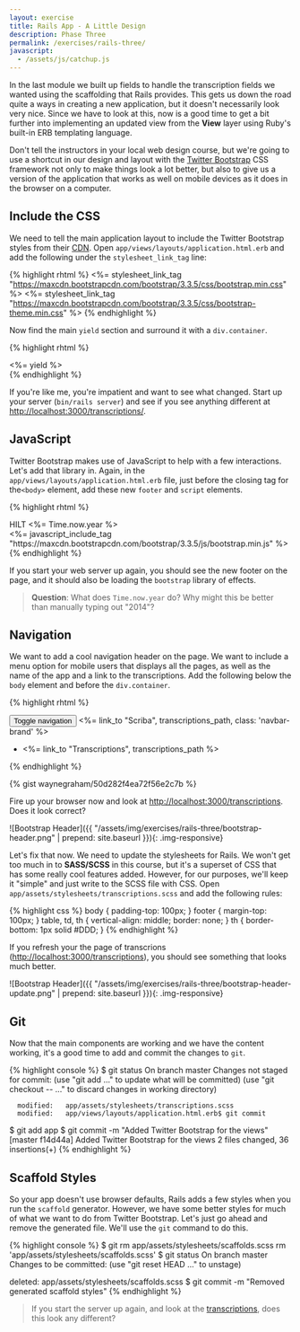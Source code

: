 ```yaml
---
layout: exercise
title: Rails App - A Little Design
description: Phase Three
permalink: /exercises/rails-three/
javascript:
  - /assets/js/catchup.js
---
```


In the last module we built up fields to handle the transcription fields
we wanted using the scaffolding that Rails provides. This gets us down
the road quite a ways in creating a new application, but it doesn't
necessarily look very nice. Since we have to look at this, now is a good
time to get a bit further into implementing an updated view from the
**View** layer using Ruby's built-in ERB templating language.

Don't tell the instructors in your local web design course, but we're going to use a shortcut in our design and
layout with the [Twitter Bootstrap](http://getbootstrap.com/) CSS
framework not only to make things look a lot better, but also to give us a
version of the application that works as well on mobile devices as it
does in the browser on a computer.

## Include the CSS

We need to tell the main application layout to include the Twitter
Bootstrap styles from their [CDN](http://en.wikipedia.org/wiki/Content_delivery_network).
Open `app/views/layouts/application.html.erb` and add the following under
the `stylesheet_link_tag` line:

{% highlight rhtml %}
<%= stylesheet_link_tag "https://maxcdn.bootstrapcdn.com/bootstrap/3.3.5/css/bootstrap.min.css" %>
<%= stylesheet_link_tag "https://maxcdn.bootstrapcdn.com/bootstrap/3.3.5/css/bootstrap-theme.min.css" %>
{% endhighlight %}

Now find the main `yield` section and surround it with a
`div.container`.

{% highlight rhtml %}
<div class="container">
  <%= yield %>
</div>
{% endhighlight %}

If you're like me, you're impatient and want to see what changed. Start
up your server (`bin/rails server`) and see if you see anything different at
[http://localhost:3000/transcriptions/][t].

## JavaScript

Twitter Bootstrap makes use of JavaScript to help with a few
interactions. Let's add that library in. Again, in the
`app/views/layouts/application.html.erb` file, just before the closing tag for the`<body>`
element, add these new `footer` and `script` elements.

{% highlight rhtml %}
<footer>
  <div class="container">
    HILT <%= Time.now.year %>
  </div>
</footer>
<%= javascript_include_tag "https://maxcdn.bootstrapcdn.com/bootstrap/3.3.5/js/bootstrap.min.js" %>
{% endhighlight %}

If you start your web server up again, you should see the new footer on
the page, and it should also be loading the `bootstrap` library of
effects.

> **Question**: What does `Time.now.year` do? Why might this be better than manually typing out "2014"?

## Navigation

We want to add a cool navigation header on the page. We want to include
a menu option for mobile users that displays all the pages, as well as
the name of the app and a link to the transcriptions. Add the following below the `body`
element and before the `div.container`.

{% highlight rhtml %}
<nav class="navbar navbar-default navbar-fixed-top" role="navigation">
  <div class="container">
    <div class="navbar-header">
      <button type="button" class="navbar-toggle" data-toggle="collapse" data-target=".navbar-collapse">
        <span class="sr-only">Toggle navigation</span>
        <span class="icon-bar"></span>
        <span class="icon-bar"></span>
        <span class="icon-bar"></span>
      </button>
      <%= link_to "Scriba", transcriptions_path, class: 'navbar-brand' %>
    </div>
    <div class="collapse navbar-collapse">
      <ul class="nav navbar-nav">
        <li class="active">
          <%= link_to "Transcriptions", transcriptions_path %>
        </li>
      </ul>
    </div>
  </div>
</nav>
{% endhighlight %}

{% gist waynegraham/50d282f4ea72f56e2c7b %}

Fire up your browser now and look at [http://localhost:3000/transcriptions][t].
Does it look correct?

![Bootstrap Header]({{ "/assets/img/exercises/rails-three/bootstrap-header.png" | prepend: site.baseurl }}){: .img-responsive}


Let's fix that now. We need to update the stylesheets for Rails. We
won't get too much in to **SASS/SCSS** in this course, but it's a
superset of CSS that has some really cool features added. However, for
our purposes, we'll keep it "simple" and just write to the SCSS file
with CSS. Open `app/assets/stylesheets/transcriptions.scss` and add
the following rules:

{% highlight css %}
body { padding-top: 100px; }
footer { margin-top: 100px; }
table, td, th { vertical-align: middle; border: none; }
th { border-bottom: 1px solid #DDD; }
{% endhighlight %}

If you refresh your the page of transcrions ([http://localhost:3000/transcriptions][t]),
you should see something that looks much better.

![Bootstrap Header]({{ "/assets/img/exercises/rails-three/bootstrap-header-update.png" | prepend: site.baseurl }}){: .img-responsive}


## Git

Now that the main components are working and we have the content
working, it's a good time to add and commit the changes to `git`.

{% highlight console %}
$ git status
On branch master
Changes not staged for commit:
  (use "git add <file>..." to update what will be committed)
  (use "git checkout -- <file>..." to discard changes in working directory)

      modified:   app/assets/stylesheets/transcriptions.scss
      modified:   app/views/layouts/application.html.erb$ git commit
$ git add app
$ git commit -m "Added Twitter Bootstrap for the views"
[master f14d44a] Added Twitter Bootstrap for the views
 2 files changed, 36 insertions(+)
{% endhighlight %}

## Scaffold Styles

So your app doesn't use browser defaults, Rails adds a few styles when you run
the `scaffold` generator. However, we have some better styles for much of what
we want to do from Twitter Bootstrap. Let's just go ahead and remove the
generated file. We'll use the `git` command to do this.

{% highlight console %}
$ git rm app/assets/stylesheets/scaffolds.scss
rm 'app/assets/stylesheets/scaffolds.scss'
$ git status
On branch master
Changes to be committed:
  (use "git reset HEAD <file>..." to unstage)

  deleted:    app/assets/stylesheets/scaffolds.scss
$ git commit -m "Removed generated scaffold styles"
{% endhighlight %}

> If you start the server up again, and look at the [transcriptions][t], does this look any different?

[t]: http://localhost:3000/transcriptions
